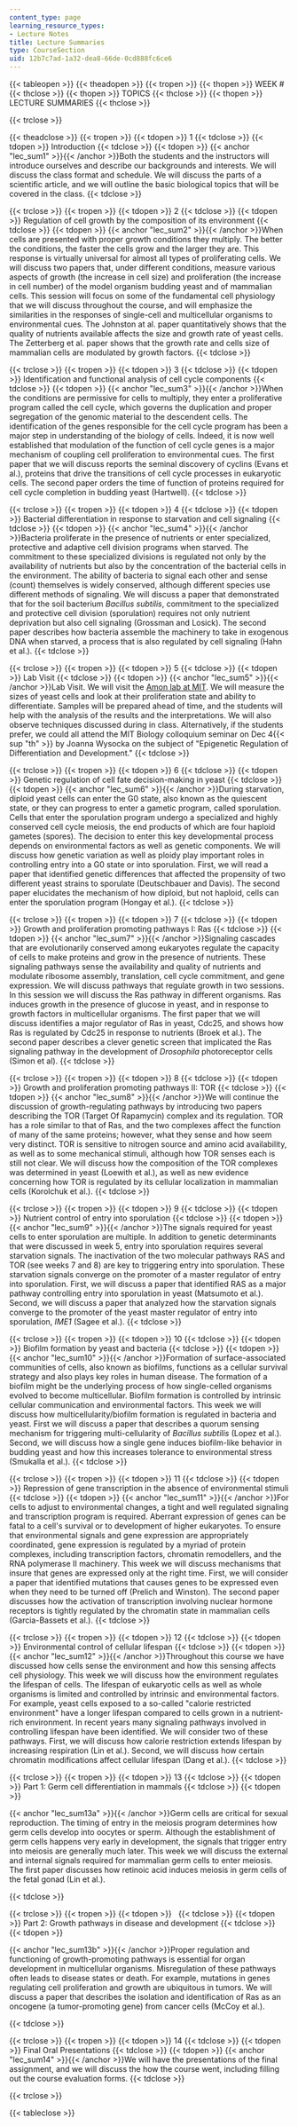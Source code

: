 ```yaml
---
content_type: page
learning_resource_types:
- Lecture Notes
title: Lecture Summaries
type: CourseSection
uid: 12b7c7ad-1a32-dea8-66de-0cd888fc6ce6
---
```


{{< tableopen >}}
{{< theadopen >}}
{{< tropen >}}
{{< thopen >}}
WEEK #
{{< thclose >}}
{{< thopen >}}
TOPICS
{{< thclose >}}
{{< thopen >}}
LECTURE SUMMARIES
{{< thclose >}}

{{< trclose >}}

{{< theadclose >}}
{{< tropen >}}
{{< tdopen >}}
1
{{< tdclose >}}
{{< tdopen >}}
Introduction
{{< tdclose >}}
{{< tdopen >}}
{{< anchor "lec_sum1" >}}{{< /anchor >}}Both the students and the instructors will introduce ourselves and describe our backgrounds and interests. We will discuss the class format and schedule. We will discuss the parts of a scientific article, and we will outline the basic biological topics that will be covered in the class.
{{< tdclose >}}

{{< trclose >}}
{{< tropen >}}
{{< tdopen >}}
2
{{< tdclose >}}
{{< tdopen >}}
Regulation of cell growth by the composition of its environment
{{< tdclose >}}
{{< tdopen >}}
{{< anchor "lec_sum2" >}}{{< /anchor >}}When cells are presented with proper growth conditions they multiply. The better the conditions, the faster the cells grow and the larger they are. This response is virtually universal for almost all types of proliferating cells. We will discuss two papers that, under different conditions, measure various aspects of growth (the increase in cell size) and proliferation (the increase in cell number) of the model organism budding yeast and of mammalian cells. This session will focus on some of the fundamental cell physiology that we will discuss throughout the course, and will emphasize the similarities in the responses of single-cell and multicellular organisms to environmental cues. The Johnston at al. paper quantitatively shows that the quality of nutrients available affects the size and growth rate of yeast cells. The Zetterberg et al. paper shows that the growth rate and cells size of mammalian cells are modulated by growth factors.
{{< tdclose >}}

{{< trclose >}}
{{< tropen >}}
{{< tdopen >}}
3
{{< tdclose >}}
{{< tdopen >}}
Identification and functional analysis of cell cycle components
{{< tdclose >}}
{{< tdopen >}}
{{< anchor "lec_sum3" >}}{{< /anchor >}}When the conditions are permissive for cells to multiply, they enter a proliferative program called the cell cycle, which governs the duplication and proper segregation of the genomic material to the descendent cells. The identification of the genes responsible for the cell cycle program has been a major step in understanding of the biology of cells. Indeed, it is now well established that modulation of the function of cell cycle genes is a major mechanism of coupling cell proliferation to environmental cues. The first paper that we will discuss reports the seminal discovery of cyclins (Evans et al.), proteins that drive the transitions of cell cycle processes in eukaryotic cells. The second paper orders the time of function of proteins required for cell cycle completion in budding yeast (Hartwell).
{{< tdclose >}}

{{< trclose >}}
{{< tropen >}}
{{< tdopen >}}
4
{{< tdclose >}}
{{< tdopen >}}
Bacterial differentiation in response to starvation and cell signaling
{{< tdclose >}}
{{< tdopen >}}
{{< anchor "lec_sum4" >}}{{< /anchor >}}Bacteria proliferate in the presence of nutrients or enter specialized, protective and adaptive cell division programs when starved. The commitment to these specialized divisions is regulated not only by the availability of nutrients but also by the concentration of the bacterial cells in the environment. The ability of bacteria to signal each other and sense (count) themselves is widely conserved, although different species use different methods of signaling. We will discuss a paper that demonstrated that for the soil bacterium _Bacillus subtilis_, commitment to the specialized and protective cell division (sporulation) requires not only nutrient deprivation but also cell signaling (Grossman and Losick). The second paper describes how bacteria assemble the machinery to take in exogenous DNA when starved, a process that is also regulated by cell signaling (Hahn et al.).
{{< tdclose >}}

{{< trclose >}}
{{< tropen >}}
{{< tdopen >}}
5
{{< tdclose >}}
{{< tdopen >}}
Lab Visit
{{< tdclose >}}
{{< tdopen >}}
{{< anchor "lec_sum5" >}}{{< /anchor >}}Lab Visit. We will visit the [Amon lab at MIT](http://amonlab.scripts.mit.edu/). We will measure the sizes of yeast cells and look at their proliferation state and ability to differentiate. Samples will be prepared ahead of time, and the students will help with the analysis of the results and the interpretations. We will also observe techniques discussed during in class. Alternatively, if the students prefer, we could all attend the MIT Biology colloquium seminar on Dec 4{{< sup "th" >}} by Joanna Wysocka on the subject of "Epigenetic Regulation of Differentiation and Development."
{{< tdclose >}}

{{< trclose >}}
{{< tropen >}}
{{< tdopen >}}
6
{{< tdclose >}}
{{< tdopen >}}
Genetic regulation of cell fate decision-making in yeast
{{< tdclose >}}
{{< tdopen >}}
{{< anchor "lec_sum6" >}}{{< /anchor >}}During starvation, diploid yeast cells can enter the G0 state, also known as the quiescent state, or they can progress to enter a gametic program, called sporulation. Cells that enter the sporulation program undergo a specialized and highly conserved cell cycle meiosis, the end products of which are four haploid gametes (spores). The decision to enter this key developmental process depends on environmental factors as well as genetic components. We will discuss how genetic variation as well as ploidy play important roles in controlling entry into a G0 state or into sporulation. First, we will read a paper that identified genetic differences that affected the propensity of two different yeast strains to sporulate (Deutschbauer and Davis). The second paper elucidates the mechanism of how diploid, but not haploid, cells can enter the sporulation program (Hongay et al.).
{{< tdclose >}}

{{< trclose >}}
{{< tropen >}}
{{< tdopen >}}
7
{{< tdclose >}}
{{< tdopen >}}
Growth and proliferation promoting pathways I: Ras
{{< tdclose >}}
{{< tdopen >}}
{{< anchor "lec_sum7" >}}{{< /anchor >}}Signaling cascades that are evolutionarily conserved among eukaryotes regulate the capacity of cells to make proteins and grow in the presence of nutrients. These signaling pathways sense the availability and quality of nutrients and modulate ribosome assembly, translation, cell cycle commitment, and gene expression. We will discuss pathways that regulate growth in two sessions. In this session we will discuss the Ras pathway in different organisms. Ras induces growth in the presence of glucose in yeast, and in response to growth factors in multicellular organisms. The first paper that we will discuss identifies a major regulator of Ras in yeast, Cdc25, and shows how Ras is regulated by Cdc25 in response to nutrients (Broek et al.). The second paper describes a clever genetic screen that implicated the Ras signaling pathway in the development of _Drosophila_ photoreceptor cells (Simon et al).
{{< tdclose >}}

{{< trclose >}}
{{< tropen >}}
{{< tdopen >}}
8
{{< tdclose >}}
{{< tdopen >}}
Growth and proliferation promoting pathways II: TOR
{{< tdclose >}}
{{< tdopen >}}
{{< anchor "lec_sum8" >}}{{< /anchor >}}We will continue the discussion of growth-regulating pathways by introducing two papers describing the TOR (Target Of Rapamycin) complex and its regulation. TOR has a role similar to that of Ras, and the two complexes affect the function of many of the same proteins; however, what they sense and how seem very distinct. TOR is sensitive to nitrogen source and amino acid availability, as well as to some mechanical stimuli, although how TOR senses each is still not clear. We will discuss how the composition of the TOR complexes was determined in yeast (Loewith et al.), as well as new evidence concerning how TOR is regulated by its cellular localization in mammalian cells (Korolchuk et al.).
{{< tdclose >}}

{{< trclose >}}
{{< tropen >}}
{{< tdopen >}}
9
{{< tdclose >}}
{{< tdopen >}}
Nutrient control of entry into sporulation
{{< tdclose >}}
{{< tdopen >}}
{{< anchor "lec_sum9" >}}{{< /anchor >}}The signals required for yeast cells to enter sporulation are multiple. In addition to genetic determinants that were discussed in week 5, entry into sporulation requires several starvation signals. The inactivation of the two molecular pathways RAS and TOR (see weeks 7 and 8) are key to triggering entry into sporulation. These starvation signals converge on the promoter of a master regulator of entry into sporulation. First, we will discuss a paper that identified RAS as a major pathway controlling entry into sporulation in yeast (Matsumoto et al.). Second, we will discuss a paper that analyzed how the starvation signals converge to the promoter of the yeast master regulator of entry into sporulation, _IME1_ (Sagee et al.).
{{< tdclose >}}

{{< trclose >}}
{{< tropen >}}
{{< tdopen >}}
10
{{< tdclose >}}
{{< tdopen >}}
Biofilm formation by yeast and bacteria
{{< tdclose >}}
{{< tdopen >}}
{{< anchor "lec_sum10" >}}{{< /anchor >}}Formation of surface-associated communities of cells, also known as biofilms, functions as a cellular survival strategy and also plays key roles in human disease. The formation of a biofilm might be the underlying process of how single-celled organisms evolved to become multicellular. Biofilm formation is controlled by intrinsic cellular communication and environmental factors. This week we will discuss how multicellularity/biofilm formation is regulated in bacteria and yeast. First we will discuss a paper that describes a quorum sensing mechanism for triggering multi-cellularity of _Bacillus subtilis_ (Lopez et al.). Second, we will discuss how a single gene induces biofilm-like behavior in budding yeast and how this increases tolerance to environmental stress (Smukalla et al.).
{{< tdclose >}}

{{< trclose >}}
{{< tropen >}}
{{< tdopen >}}
11
{{< tdclose >}}
{{< tdopen >}}
Repression of gene transcription in the absence of environmental stimuli
{{< tdclose >}}
{{< tdopen >}}
{{< anchor "lec_sum11" >}}{{< /anchor >}}For cells to adjust to environmental changes, a tight and well regulated signaling and transcription program is required. Aberrant expression of genes can be fatal to a cell's survival or to development of higher eukaryotes. To ensure that environmental signals and gene expression are appropriately coordinated, gene expression is regulated by a myriad of protein complexes, including transcription factors, chromatin remodellers, and the RNA polymerase II machinery. This week we will discuss mechanisms that insure that genes are expressed only at the right time. First, we will consider a paper that identified mutations that causes genes to be expressed even when they need to be turned off (Prelich and Winston). The second paper discusses how the activation of transcription involving nuclear hormone receptors is tightly regulated by the chromatin state in mammalian cells (Garcia-Bassets et al.).
{{< tdclose >}}

{{< trclose >}}
{{< tropen >}}
{{< tdopen >}}
12
{{< tdclose >}}
{{< tdopen >}}
Environmental control of cellular lifespan
{{< tdclose >}}
{{< tdopen >}}
{{< anchor "lec_sum12" >}}{{< /anchor >}}Throughout this course we have discussed how cells sense the environment and how this sensing affects cell physiology. This week we will discuss how the environment regulates the lifespan of cells. The lifespan of eukaryotic cells as well as whole organisms is limited and controlled by intrinsic and environmental factors. For example, yeast cells exposed to a so-called "calorie restricted environment" have a longer lifespan compared to cells grown in a nutrient-rich environment. In recent years many signaling pathways involved in controlling lifespan have been identified. We will consider two of these pathways. First, we will discuss how calorie restriction extends lifespan by increasing respiration (Lin et al.). Second, we will discuss how certain chromatin modifications affect cellular lifespan (Dang et al.).
{{< tdclose >}}

{{< trclose >}}
{{< tropen >}}
{{< tdopen >}}
13
{{< tdclose >}}
{{< tdopen >}}
Part 1: Germ cell differentiation in mammals
{{< tdclose >}}
{{< tdopen >}}


{{< anchor "lec_sum13a" >}}{{< /anchor >}}Germ cells are critical for sexual reproduction. The timing of entry in the meiosis program determines how germ cells develop into oocytes or sperm. Although the establishment of germ cells happens very early in development, the signals that trigger entry into meiosis are generally much later. This week we will discuss the external and internal signals required for mammalian germ cells to enter meiosis. The first paper discusses how retinoic acid induces meiosis in germ cells of the fetal gonad (Lin et al.).


{{< tdclose >}}

{{< trclose >}}
{{< tropen >}}
{{< tdopen >}}
 
{{< tdclose >}}
{{< tdopen >}}
Part 2: Growth pathways in disease and development
{{< tdclose >}}
{{< tdopen >}}


{{< anchor "lec_sum13b" >}}{{< /anchor >}}Proper regulation and functioning of growth-promoting pathways is essential for organ development in multicellular organisms. Misregulation of these pathways often leads to disease states or death. For example, mutations in genes regulating cell proliferation and growth are ubiquitous in tumors. We will discuss a paper that describes the isolation and identification of Ras as an oncogene (a tumor-promoting gene) from cancer cells (McCoy et al.).


{{< tdclose >}}

{{< trclose >}}
{{< tropen >}}
{{< tdopen >}}
14
{{< tdclose >}}
{{< tdopen >}}
Final Oral Presentations
{{< tdclose >}}
{{< tdopen >}}
{{< anchor "lec_sum14" >}}{{< /anchor >}}We will have the presentations of the final assignment, and we will discuss the how the course went, including filling out the course evaluation forms.
{{< tdclose >}}

{{< trclose >}}

{{< tableclose >}}